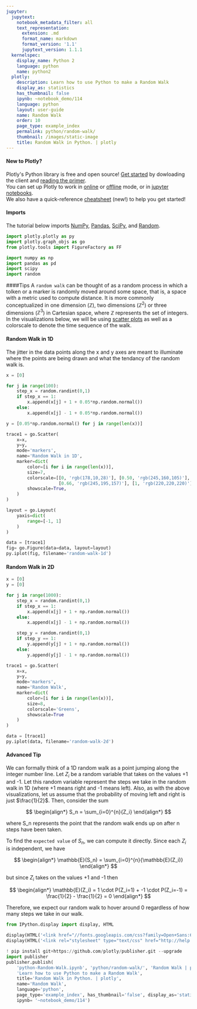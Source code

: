 ```yaml
---
jupyter:
  jupytext:
    notebook_metadata_filter: all
    text_representation:
      extension: .md
      format_name: markdown
      format_version: '1.1'
      jupytext_version: 1.1.1
  kernelspec:
    display_name: Python 2
    language: python
    name: python2
  plotly:
    description: Learn how to use Python to make a Random Walk
    display_as: statistics
    has_thumbnail: false
    ipynb: ~notebook_demo/114
    language: python
    layout: user-guide
    name: Random Walk
    order: 10
    page_type: example_index
    permalink: python/random-walk/
    thumbnail: /images/static-image
    title: Random Walk in Python. | plotly
---
```


#### New to Plotly?
Plotly's Python library is free and open source! [Get started](https://plot.ly/python/getting-started/) by dowloading the client and [reading the primer](https://plot.ly/python/getting-started/).
<br>You can set up Plotly to work in [online](https://plot.ly/python/getting-started/#initialization-for-online-plotting) or [offline](https://plot.ly/python/getting-started/#initialization-for-offline-plotting) mode, or in [jupyter notebooks](https://plot.ly/python/getting-started/#start-plotting-online).
<br>We also have a quick-reference [cheatsheet](https://images.plot.ly/plotly-documentation/images/python_cheat_sheet.pdf) (new!) to help you get started!


#### Imports
The tutorial below imports [NumPy](http://www.numpy.org/), [Pandas](https://plot.ly/pandas/intro-to-pandas-tutorial/), [SciPy](https://www.scipy.org/), and [Random](https://docs.python.org/2/library/random.html).

```python
import plotly.plotly as py
import plotly.graph_objs as go
from plotly.tools import FigureFactory as FF

import numpy as np
import pandas as pd
import scipy
import random
```

####Tips
A `random walk` can be thought of as a random process in which a tolken or a marker is randomly moved around some space, that is, a space with a metric used to compute distance. It is more commonly conceptualized in one dimension ($\mathbb{Z}$), two dimensions ($\mathbb{Z}^2$) or three dimensions ($\mathbb{Z}^3$) in Cartesian space, where $\mathbb{Z}$ represents the set of integers. In the visualizations below, we will be using [scatter plots](https://plot.ly/python/next/line-and-scatter/) as well as a colorscale to denote the time sequence of the walk.


#### Random Walk in 1D


The jitter in the data points along the x and y axes are meant to illuminate where the points are being drawn and what the tendancy of the random walk is.

```python
x = [0]

for j in range(100):
    step_x = random.randint(0,1)
    if step_x == 1:
        x.append(x[j] + 1 + 0.05*np.random.normal())
    else:
        x.append(x[j] - 1 + 0.05*np.random.normal())

y = [0.05*np.random.normal() for j in range(len(x))]

trace1 = go.Scatter(
    x=x,
    y=y,
    mode='markers',
    name='Random Walk in 1D',
    marker=dict(
        color=[i for i in range(len(x))],
        size=7,
        colorscale=[[0, 'rgb(178,10,28)'], [0.50, 'rgb(245,160,105)'],
                    [0.66, 'rgb(245,195,157)'], [1, 'rgb(220,220,220)']],
        showscale=True,
    )
)

layout = go.Layout(
    yaxis=dict(
        range=[-1, 1]
    )
)

data = [trace1]
fig= go.Figure(data=data, layout=layout)
py.iplot(fig, filename='random-walk-1d')
```

#### Random Walk in 2D

```python
x = [0]
y = [0]

for j in range(1000):
    step_x = random.randint(0,1)
    if step_x == 1:
        x.append(x[j] + 1 + np.random.normal())
    else:
        x.append(x[j] - 1 + np.random.normal())

    step_y = random.randint(0,1)
    if step_y == 1:
        y.append(y[j] + 1 + np.random.normal())
    else:
        y.append(y[j] - 1 + np.random.normal())

trace1 = go.Scatter(
    x=x,
    y=y,
    mode='markers',
    name='Random Walk',
    marker=dict(
        color=[i for i in range(len(x))],
        size=8,
        colorscale='Greens',
        showscale=True
    )
)

data = [trace1]
py.iplot(data, filename='random-walk-2d')
```

#### Advanced Tip
We can formally think of a 1D random walk as a point jumping along the integer number line. Let $Z_i$ be a random variable that takes on the values +1 and -1. Let this random variable represent the steps we take in the random walk in 1D (where +1 means right and -1 means left). Also, as with the above visualizations, let us assume that the probability of moving left and right is just $\frac{1}{2}$. Then, consider the sum

$$
\begin{align*}
S_n = \sum_{i=0}^{n}{Z_i}
\end{align*}
$$

where S_n represents the point that the random walk ends up on after n steps have been taken.

To find the `expected value` of $S_n$, we can compute it directly. Since each $Z_i$ is independent, we have

$$
\begin{align*}
\mathbb{E}(S_n) = \sum_{i=0}^{n}{\mathbb{E}(Z_i)}
\end{align*}
$$

but since $Z_i$ takes on the values +1 and -1 then

$$
\begin{align*}
\mathbb{E}(Z_i) = 1 \cdot P(Z_i=1) + -1 \cdot P(Z_i=-1) = \frac{1}{2} - \frac{1}{2} = 0
\end{align*}
$$

Therefore, we expect our random walk to hover around $0$ regardless of how many steps we take in our walk.

```python
from IPython.display import display, HTML

display(HTML('<link href="//fonts.googleapis.com/css?family=Open+Sans:600,400,300,200|Inconsolata|Ubuntu+Mono:400,700" rel="stylesheet" type="text/css" />'))
display(HTML('<link rel="stylesheet" type="text/css" href="http://help.plot.ly/documentation/all_static/css/ipython-notebook-custom.css">'))

! pip install git+https://github.com/plotly/publisher.git --upgrade
import publisher
publisher.publish(
    'python-Random-Walk.ipynb', 'python/random-walk/', 'Random Walk | plotly',
    'Learn how to use Python to make a Random Walk',
    title='Random Walk in Python. | plotly',
    name='Random Walk',
    language='python',
    page_type='example_index', has_thumbnail='false', display_as='statistics', order=10,
    ipynb= '~notebook_demo/114')
```

```python

```

